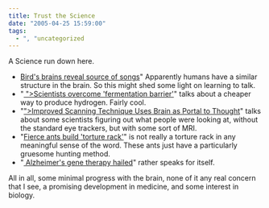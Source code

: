 ```yaml
---
title: Trust the Science
date: "2005-04-25 15:59:00"
tags:
  - ", "uncategorized
---
```

<p> A Science run down here.</p>

<ul> <li><a href="http://web.mit.edu/newsoffice/2005/songbirds.html">Bird's
brains reveal source of songs</a>" Apparently humans have a similar
structure in the brain.  So this might shed some light on learning
to talk.</li>

<li>"<a href="http://www.newindpress.com/NewsItems.asp?ID=<?php echo
htmlentities("IE320050424061423&Page=3&Title=Features+-+Health+%26+Science&Topic=166");
?> ">Scientists overcome 'fermentation barrier'</a>" talks about
a cheaper way to produce hydrogen.  Fairly cool.</li>

<li>"<a href="http://www.nytimes.com/2005/04/25/science/25brain.html?position=<?php
echo
htmlentities("&ei=5088&en=2130498ceadb4c01&ex=1272081600&adxnnl=1&partner=rssnyt&emc=rss&pagewanted=print&adxnnlx=1114440231-4HB3Cjc2OBt57nn/vN/BNA");
?>">Improved Scanning Technique Uses Brain as Portal to Thought</a>"
talks about some scientists figuring out what people were looking at,
without the standard eye trackers, but with some sort of MRI.</li>

<li>"<a href="http://news.bbc.co.uk/2/hi/science/nature/4472521.stm">Fierce
ants build 'torture rack'</a>" is not really a torture rack in any
meaningful sense of the word.  These ants just have a particularly
gruesome hunting method.</li>

<li>"<a href="http://news.bbc.co.uk/2/hi/health/4473641.stm">
Alzheimer's gene therapy hailed</a>" rather speaks for itself.</li>
</ul>

<p>All in all, some minimal progress with the brain, none of it
any real concern that I see, a promising development in medicine,
and some interest in biology.</p>

